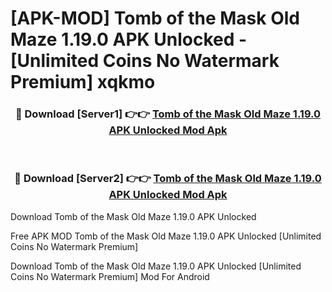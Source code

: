 # [APK-MOD] Tomb of the Mask  Old Maze 1.19.0 APK Unlocked - [Unlimited Coins No Watermark Premium] xqkmo



<div align="center">
<h3>🔴 Download [Server1] 👉👉 <a href="https://momento.my/?title=Tomb_of_the_Mask__Old_Maze_1.19.0_APK_Unlocked">Tomb of the Mask  Old Maze 1.19.0 APK Unlocked Mod Apk</a></h3><br>

<h3>🔴 Download [Server2] 👉👉 <a href="https://momento.my/?title=Tomb_of_the_Mask__Old_Maze_1.19.0_APK_Unlocked">Tomb of the Mask  Old Maze 1.19.0 APK Unlocked Mod Apk</a></h3>
</div>



Download Tomb of the Mask  Old Maze 1.19.0 APK Unlocked 

Free APK MOD Tomb of the Mask  Old Maze 1.19.0 APK Unlocked [Unlimited Coins No Watermark Premium]

Download Tomb of the Mask  Old Maze 1.19.0 APK Unlocked [Unlimited Coins No Watermark Premium] Mod For Android
